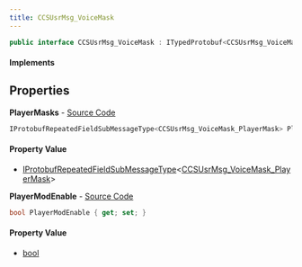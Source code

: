 ```yaml
---
title: CCSUsrMsg_VoiceMask
---
```


```csharp
public interface CCSUsrMsg_VoiceMask : ITypedProtobuf<CCSUsrMsg_VoiceMask>, INativeHandle, INetMessage<CCSUsrMsg_VoiceMask>, IDisposable
```

#### Implements

## Properties

**PlayerMasks** - [Source Code](https://github.com/swiftly-solution/swiftlys2/blob/master/managed/src/SwiftlyS2.Generated/Protobufs/Interfaces/CCSUsrMsg_VoiceMask.cs#L18)

```csharp
IProtobufRepeatedFieldSubMessageType<CCSUsrMsg_VoiceMask_PlayerMask> PlayerMasks { get; }
```

#### Property Value

- [IProtobufRepeatedFieldSubMessageType](/docs/api/shared/netmessages/iprotobufrepeatedfieldsubmessagetype-1)<[CCSUsrMsg_VoiceMask_PlayerMask](/docs/api/shared/protobufdefinitions/ccsusrmsg_voicemask_playermask)>

**PlayerModEnable** - [Source Code](https://github.com/swiftly-solution/swiftlys2/blob/master/managed/src/SwiftlyS2.Generated/Protobufs/Interfaces/CCSUsrMsg_VoiceMask.cs#L21)

```csharp
bool PlayerModEnable { get; set; }
```

#### Property Value

- [bool](https://learn.microsoft.com/dotnet/api/system.boolean)

